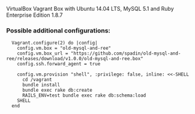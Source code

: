 VirtualBox Vagrant Box with Ubuntu 14.04 LTS, MySQL 5.1 and Ruby Enterprise Edition 1.8.7

### Possible additional configurations:

      Vagrant.configure(2) do |config|
        config.vm.box = "old-mysql-and-ree"
        config.vm.box_url = "https://github.com/spadin/old-mysql-and-ree/releases/download/v1.0.0/old-mysql-and-ree.box"
        config.ssh.forward_agent = true

        config.vm.provision "shell", :privilege: false, inline: <<-SHELL
          cd /vagrant
          bundle install
          bundle exec rake db:create
          RAILS_ENV=test bundle exec rake db:schema:load
        SHELL
      end
